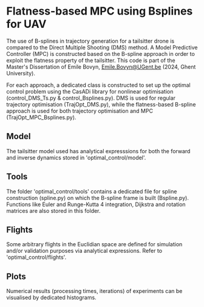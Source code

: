 # Flatness-based MPC using Bsplines for UAV
The use of B-splines in trajectory generation for a tailsitter drone is compared to the Direct Multiple Shooting (DMS) method. A Model Predictive Controller (MPC) is constructed based on the B-spline approach in order to exploit the flatness property of the tailsitter. This code is part of the Master's Dissertation of Emile Bovyn, Emile.Bovyn@UGent.be (2024, Ghent University). 

For each approach, a dedicated class is constructed to set up the optimal control problem using the CasADi library for nonlinear optimisation (control_DMS_Ts.py & control_Bsplines.py). DMS is used for regular trajectory optimisation (TrajOpt_DMS.py), while the flatness-based B-spline approach is used for both trajectory optimisation and MPC (TrajOpt_MPC_Bsplines.py).

## Model
The tailsitter model used has analytical expresssions for both the forward and inverse dynamics stored in 'optimal_control/model'.

## Tools
The folder 'optimal_control/tools' contains a dedicated file for spline construction (spline.py) on which the B-spline frame is built (Bspline.py). Functions like Euler and Runge-Kutta 4 integration, Dijkstra and rotation matrices are also stored in this folder.

## Flights
Some arbitrary flights in the Euclidian space are defined for simulation and/or validation purposes via analytical expressions. Refer to 'optimal_control/flights'.

## Plots
Numerical results (processing times, iterations) of experiments can be visualised by dedicated histograms.
